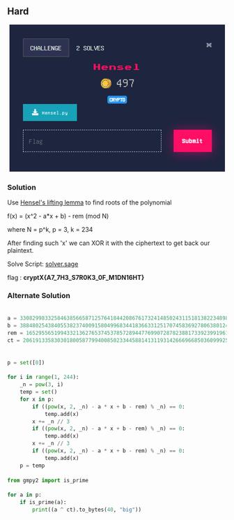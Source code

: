 ## Hard

<p align="center"><img src="header.png" width="" height=""/></p>

### Solution

Use [Hensel's lifting lemma](https://en.wikipedia.org/wiki/Hensel%27s_lemma) to find roots of the polynomial

f(x) = (x^2 - a*x + b) - rem (mod N) 

where N = p^k, p = 3, k = 234

After finding such 'x' we can XOR it with the ciphertext to get back our plaintext.

Solve Script: [solver.sage](solver.sage)


flag : **cryptX\{A7_7H3_S7R0K3_0F_M1DN16HT}**

### Alternate Solution

```python

a = 33082998332584638566587125764184420867617324148502431151813822348987775700127775823856251326490503047658083961022734
b = 38848025438405538237400915804996834418366331251707458369278063801247549776508137044348997971448661015434158869739125
rem = 16529556519943321362765374537857289447769907287823881733923991961547660872571319581737521354764925213188468331136984
ct = 2061913358303018005877994008502334458814131193142666966850360999256879910858083771920447469745590604098002944308216


p = set([0])

for i in range(1, 244):
    _n = pow(3, i)
    temp = set()
    for x in p:
        if ((pow(x, 2, _n) - a * x + b - rem) % _n) == 0:
            temp.add(x)
        x += _n // 3
        if ((pow(x, 2, _n) - a * x + b - rem) % _n) == 0:
            temp.add(x)
        x += _n // 3
        if ((pow(x, 2, _n) - a * x + b - rem) % _n) == 0:
            temp.add(x)
    p = temp

from gmpy2 import is_prime

for a in p:
    if is_prime(a):
        print((a ^ ct).to_bytes(40, "big"))
```